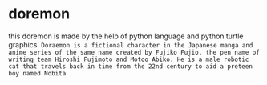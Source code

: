 # doremon
this doremon is made by the help of python language and python turtle graphics.  ```Doraemon is a fictional character in the Japanese manga and anime series of the same name created by Fujiko Fujio, the pen name of writing team Hiroshi Fujimoto and Motoo Abiko. He is a male robotic cat that travels back in time from the 22nd century to aid a preteen boy named Nobita ```
